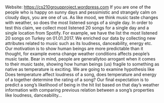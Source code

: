 Website: https://cs210groupproject.wordpress.com
If you are one of the people who is happy on sunny days and pessimistic and strangely calm on cloudy days, you are one of us. As like mood, we think music taste changes with weather, so does the most listened songs of a single day. In order to test this claim, we collect most listened 20 songs for a single day and a single location from Spotify. For example, we have the list the most listened 20 songs on Turkey on 01.01.2017. We enriched our data by collecting new attributes related to music such as its loudness, danceability, energy etc. Our motivation is to show human beings are more predictable than it thought, for example evena change weather conditions affects people’s music taste. Bear in mind, people are generallytoo arrogant when it comes to their music taste, showing how human beings (us) fragile to something as native as temperature is exciting. We are going to examine hypothesis like Does temperature affect loudness of a song, does temperature and energy of a together determine the rating of a song? Our final expectation is to predict a song’s likelihood of being in the hit list based on that day’s weather information with comparing previous relation between a song’s properties like loudness, danceability…
